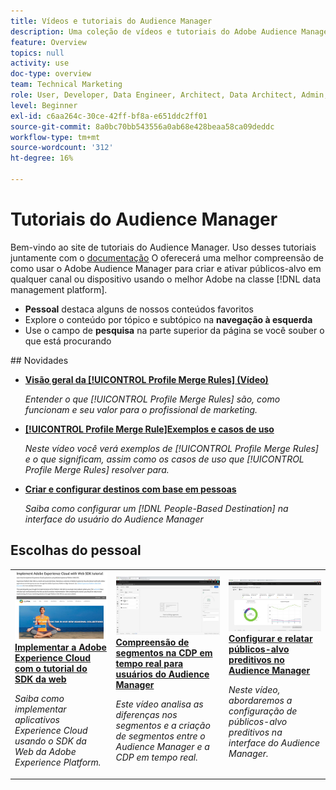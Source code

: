 ```yaml
---
title: Vídeos e tutoriais do Audience Manager
description: Uma coleção de vídeos e tutoriais do Adobe Audience Manager.
feature: Overview
topics: null
activity: use
doc-type: overview
team: Technical Marketing
role: User, Developer, Data Engineer, Architect, Data Architect, Admin, Leader
level: Beginner
exl-id: c6aa264c-30ce-42ff-bf8a-e651ddc2ff01
source-git-commit: 8a0bc70bb543556a0ab68e428beaa58ca09deddc
workflow-type: tm+mt
source-wordcount: '312'
ht-degree: 16%

---
```


# Tutoriais do Audience Manager

Bem-vindo ao site de tutoriais do Audience Manager. Uso desses tutoriais juntamente com o [documentação](https://experienceleague.adobe.com/docs/audience-manager/user-guide/aam-home.html) O oferecerá uma melhor compreensão de como usar o Adobe Audience Manager para criar e ativar públicos-alvo em qualquer canal ou dispositivo usando o melhor Adobe na classe [!DNL data management platform].

* **Pessoal** destaca alguns de nossos conteúdos favoritos
* Explore o conteúdo por tópico e subtópico na **navegação à esquerda**
* Use o campo de **pesquisa** na parte superior da página se você souber o que está procurando

<div id="whats-new-section">
## Novidades

* **[Visão geral da [!UICONTROL Profile Merge Rules] (Vídeo)](build-and-manage-audiences/profile-merge/overview-of-profile-merge-rules.md)**

   *Entender o que [!UICONTROL Profile Merge Rules] são, como funcionam e seu valor para o profissional de marketing.*

* **[[!UICONTROL Profile Merge Rule]Exemplos e casos de uso](build-and-manage-audiences/profile-merge/profile-merge-rule-examples-and-use-cases.md)**

   *Neste vídeo você verá exemplos de [!UICONTROL Profile Merge Rules] e o que significam, assim como os casos de uso que [!UICONTROL Profile Merge Rules] resolver para.*

* **[Criar e configurar destinos com base em pessoas](data-activation/people-based-destinations/create-and-configure-people-based-destinations.md)**

   *Saiba como configurar um [!DNL People-Based Destination] na interface do usuário do Audience Manager*
</div>

<div id="recs-overview-body-1"></div>
<div id="recs-overview-body-2"></div>
<div id="recs-overview-body-3"></div>
<div id="recs-overview-body-4"></div>
<div id="recs-overview-body-5"></div>
<div id="recs-overview-body-6"></div>

<div id="staff-picks-section">

## Escolhas do pessoal

<table>
<tr>
  <td>
    <a href="https://experienceleague.adobe.com/docs/platform-learn/implement-web-sdk/overview.html?lang=pt-BR">
      <img alt="imagem em miniatura do tutorial "Implementar o Adobe Experience Cloud com o SDK da Web"" src="assets/implement-web-sdk.jpg" />
    </a>
    <div>
      <a href="https://experienceleague.adobe.com/docs/platform-learn/implement-web-sdk/overview.html?lang=pt-BR">
    <strong>Implementar a Adobe Experience Cloud com o tutorial do SDK da web</strong>
    </a>
    </div>
    <p>
    <em>Saiba como implementar aplicativos Experience Cloud usando o SDK da Web da Adobe Experience Platform.</em>
    <p>
  </td>
  <td>
    <a href="https://experienceleague.adobe.com/docs/audience-manager-learn/tutorials/other-integrations/integrating-with-rtcdp/rtcdp-segments-for-aam-users.html">
      <img alt="imagem em miniatura do tutorial "Entendendo os segmentos na CDP em tempo real"" src="assets/331901.jpg" />
    </a>
    <div>
      <a href="https://experienceleague.adobe.com/docs/audience-manager-learn/tutorials/other-integrations/integrating-with-rtcdp/rtcdp-segments-for-aam-users.html">
    <strong>Compreensão de segmentos na CDP em tempo real para usuários do Audience Manager</strong>
    </a>
    </div>
    <p>
    <em>Este vídeo analisa as diferenças nos segmentos e a criação de segmentos entre o Audience Manager e a CDP em tempo real.</em>
    <p>
  </td>
  <td>
    <a href="https://experienceleague.adobe.com/docs/audience-manager-learn/tutorials/build-and-manage-audiences/algorithmic-models/configure-and-report-on-predictive-audiences.html">
      <img alt="imagem em miniatura do tutorial "Configurar e criar relatórios sobre públicos-alvo preditivos no Audience Manager"" src="assets/33630.jpg" />
    </a>
    <div>
      <a href="https://experienceleague.adobe.com/docs/audience-manager-learn/tutorials/build-and-manage-audiences/algorithmic-models/configure-and-report-on-predictive-audiences.html">
    <strong>Configurar e relatar públicos-alvo preditivos no Audience Manager</strong>
    </a>
    </div>
    <p>
    <em>Neste vídeo, abordaremos a configuração de públicos-alvo preditivos na interface do Audience Manager.</em>
    <p>
  </td>
</tr>
</table>
</div>
